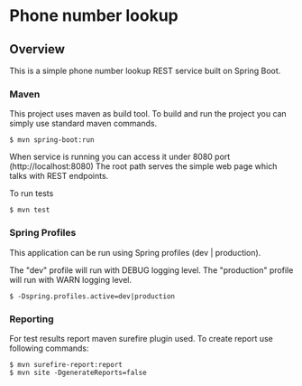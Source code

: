 # Phone number lookup

## Overview
This is a simple phone number lookup REST service built on Spring Boot.

### Maven

This project uses maven as build tool. To build and run the project you can simply use
standard maven commands.

```
$ mvn spring-boot:run 
```
When service is running you can access it under 8080 port (http://localhost:8080)
The root path serves the simple web page which talks with REST endpoints.

To run tests
```
$ mvn test 
```

### Spring Profiles

This application can be run using Spring profiles (dev | production).

The "dev" profile will run with DEBUG logging level.
The "production" profile will run with WARN logging level.

```
$ -Dspring.profiles.active=dev|production
```

### Reporting

For test results report maven surefire plugin used.
To create report use following commands:

```
$ mvn surefire-report:report
$ mvn site -DgenerateReports=false
```


